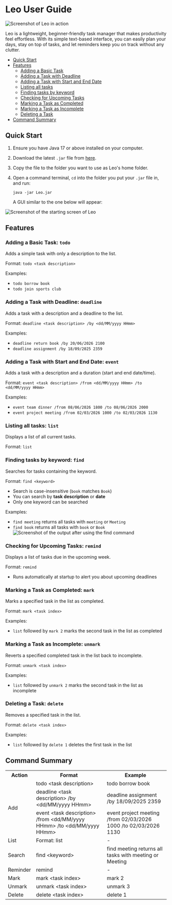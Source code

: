 # Leo User Guide

![Screenshot of Leo in action](Ui.png)

Leo is a lightweight, beginner-friendly task manager that makes productivity feel effortless. With its simple text-based interface, you can easily plan your days, stay on top of tasks, and let reminders keep you on track without any clutter.

- [Quick Start](#quick-start)
- [Features](#features)
  - [Adding a Basic Task](#adding-a-basic-task-codetodocode)
  - [Adding a Task with Deadline](#adding-a-task-with-deadline-codedeadlinecode)
  - [Adding a Task with Start and End Date](#adding-a-task-with-start-and-end-date-codeeventcode)
  - [Listing all tasks](#listing-all-tasks-codelistcode)
  - [Finding tasks by keyword](#finding-tasks-by-keyword-codefindcode)
  - [Checking for Upcoming Tasks](#checking-for-upcoming-tasks-coderemindcode)
  - [Marking a Task as Completed](#marking-a-task-as-completed-codemarkcode)
  - [Marking a Task as Incomplete](#marking-a-task-as-incomplete-codeunmarkcode)
  - [Deleting a Task](#deleting-a-task-codedeletecode)
- [Command Summary](#command-summary)

## Quick Start
1. Ensure you have Java 17 or above installed on your computer.
2. Download the latest `.jar` file from [here](https://github.com/xavychin/ip/releases).
3. Copy the file to the folder you want to use as Leo's home folder.
4. Open a command terminal, `cd` into the folder you put your `.jar` file in, and run: 

    ```java -jar Leo.jar``` 

    A GUI similar to the one below will appear:

![Screenshot of the starting screen of Leo](starting_Leo.png)

## Features

### Adding a Basic Task: <code>todo</code>
Adds a simple task with only a description to the list.

Format: `todo <task description>`

Examples: 
- `todo borrow book`
- `todo join sports club`

### Adding a Task with Deadline: <code>deadline</code>
Adds a task with a description and a deadline to the list.

Format: `deadline <task description> /by <dd/MM/yyyy HHmm>`

Examples:
- `deadline return book /by 20/06/2026 2100`
- `deadline assignment /by 18/09/2025 2359`

### Adding a Task with Start and End Date: <code>event</code>
Adds a task with a description and a duration (start and end date/time).

Format: `event <task description> /from <dd/MM/yyyy HHmm> /to <dd/MM/yyyy HHmm>`

Examples:
- `event team dinner /from 08/06/2026 1800 /to 08/06/2026 2000`
- `event project meeting /from 02/03/2026 1000 /to 02/03/2026 1130`

### Listing all tasks: <code>list</code>
Displays a list of all current tasks.

Format: `list`

### Finding tasks by keyword: <code>find</code>
Searches for tasks containing the keyword.

Format: `find <keyword>`

- Search is case-insensitive (`book` matches `Book`)
- You can search by **task description** or **date**
- Only one keyword can be searched

Examples:
- `find meeting` returns all tasks with `meeting` or `Meeting`
- `find book` returns all tasks with `book` or `Book`
![Screenshot of the output after using the find command](find_example.png)

### Checking for Upcoming Tasks: <code>remind</code>
Displays a list of tasks due in the upcoming week.

Format: `remind`

- Runs automatically at startup to alert you about upcoming deadlines

### Marking a Task as Completed: <code>mark</code>
Marks a specified task in the list as completed.

Format: `mark <task index>`

Examples:
- `list` followed by `mark 2` marks the second task in the list as completed

### Marking a Task as Incomplete: <code>unmark</code>
Reverts a specified completed task in the list back to incomplete.

Format: `unmark <task index>`

Examples:
- `list` followed by `unmark 2` marks the second task in the list as incomplete

### Deleting a Task: <code>delete</code>
Removes a specified task in the list.

Format: `delete <task index>`

Examples:
- `list` followed by `delete 1` deletes the first task in the list

## Command Summary
<table>
    <tr>
        <th>Action</th>
        <th>Format</th>
        <th>Example</th>
    </tr>
    <tr>
        <td rowspan="3">Add</td>
        <td>todo &lt;task description&gt;</td>
        <td>todo borrow book</td>
    </tr>
    <tr>
        <td>deadline &lt;task description&gt; /by &lt;dd/MM/yyyy HHmm&gt;</td>
        <td>deadline assignment /by 18/09/2025 2359</td>
    </tr>
    <tr>
        <td>event &lt;task description&gt; /from &lt;dd/MM/yyyy HHmm&gt; /to &lt;dd/MM/yyyy HHmm&gt;</td>
        <td>event project meeting /from 02/03/2026 1000 /to 02/03/2026 1130</td>
    </tr>
    <tr>
        <td>List</td>
        <td>Format: list</td>
        <td>-</td>
    </tr>
    <tr>
        <td>Search</td>
        <td>find &lt;keyword&gt;</td>
        <td>find meeting returns all tasks with meeting or Meeting</td>
    </tr>
    <tr>
        <td>Reminder</td>
        <td>remind</td>
        <td>-</td>
    </tr>
    <tr>
        <td>Mark</td>
        <td>mark &lt;task index&gt;</td>
        <td>mark 2</td>
    </tr>
    <tr>
        <td>Unmark</td>
        <td>unmark &lt;task index&gt;</td>
        <td>unmark 3</td>
    </tr>
    <tr>
        <td>Delete</td>
        <td>delete &lt;task index&gt;</td>
        <td>delete 1</td>
    </tr>
</table>